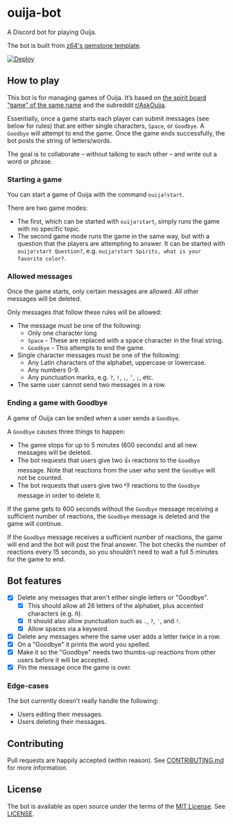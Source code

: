# ouija-bot

A Discord bot for playing Ouija.

The bot is built from [z64's gemstone template](https://github.com/z64/gemstone).

[![Deploy](https://www.herokucdn.com/deploy/button.svg)](https://heroku.com/deploy?template=https://github.com/connorshea/ouija-bot)

## How to play

This bot is for managing games of Ouija. It’s based on [the spirit board “game” of the same name](https://en.wikipedia.org/wiki/Ouija) and the subreddit [r/AskOuija](https://www.reddit.com/r/AskOuija/). 

Essentially, once a game starts each player can submit messages (see below for rules) that are either single characters, `Space`, or `Goodbye`. A `Goodbye` will attempt to end the game. Once the game ends successfully, the bot posts the string of letters/words.

The goal is to collaborate – without talking to each other – and write out a word or phrase.

### Starting a game

You can start a game of Ouija with the command `ouija!start`.

There are two game modes:
- The first, which can be started with `ouija!start`, simply runs the game with no specific topic.
- The second game mode runs the game in the same way, but with a question that the players are attempting to answer. It can be started with `ouija!start Question?`, e.g. `ouija!start Spirits, what is your favorite color?`.

### Allowed messages

Once the game starts, only certain messages are allowed. All other messages will be deleted. 

Only messages that follow these rules will be allowed:
- The message must be one of the following:
	- Only one character long
	- `Space` - These are replaced with a space character in the final string.
	- `Goodbye` - This attempts to end the game.
- Single character messages must be one of the following:
	- Any Latin characters of the alphabet, uppercase or lowercase.
	- Any numbers 0-9.
	- Any punctuation marks, e.g. `?`, `!`, `,`, `’`, `;`, etc.
- The same user cannot send two messages in a row.

### Ending a game with Goodbye

A game of Ouija can be ended when a user sends a `Goodbye`. 

A `Goodbye` causes three things to happen:
- The game stops for up to 5 minutes (600 seconds) and all new messages will be deleted.
- The bot requests that users give two :thumbsup: reactions to the `Goodbye` message. Note that reactions from the user who sent the `Goodbye` will not be counted.
- The bot requests that users give two :thumbsdown: reactions to the `Goodbye` message in order to delete it.

If the game gets to 600 seconds without the `Goodbye` message receiving a sufficient number of reactions, the `Goodbye` message is deleted and the game will continue.

If the `Goodbye` message receives a sufficient number of reactions, the game will end and the bot will post the final answer. The bot checks the number of reactions every 15 seconds, so you shouldn’t need to wait a full 5 minutes for the game to end.

## Bot features

- [x] Delete any messages that aren't either single letters or "Goodbye".
  - [x] This should allow all 26 letters of the alphabet, plus accented characters (e.g. ñ).
  - [x] It should also allow punctuation such as `.`, `?`, `'`, and `!`.
  - [x] Allow spaces via a keyword.
- [x] Delete any messages where the same user adds a letter twice in a row.
- [x] On a "Goodbye" it prints the word you spelled.
- [x] Make it so the "Goodbye" needs two thumbs-up reactions from other users before it will be accepted.
- [x] Pin the message once the game is over.

### Edge-cases

The bot currently doesn't really handle the following:

- Users editing their messages.
- Users deleting their messages.

## Contributing

Pull requests are happily accepted (within reason). See [CONTRIBUTING.md](CONTRIBUTING.md) for more information.

## License

The bot is available as open source under the terms of the [MIT License](https://opensource.org/licenses/MIT). See [LICENSE](LICENSE).

